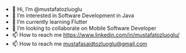 - 👋 Hi, I’m @mustafatozluoglu
- 👀 I’m interested in Software Development in Java
- 🌱 I’m currently learning Flutter
- 💞️ I’m looking to collaborate on Mobile Software Developer
- 📫 How to reach me https://www.linkedin.com/in/mustafatozluoglu/
- 📫 How to reach me mustafasaidtozluoglu@gmail.com

<!---
mustafatozluoglu/mustafatozluoglu is a ✨ special ✨ repository because its `README.md` (this file) appears on your GitHub profile.
You can click the Preview link to take a look at your changes.
--->
